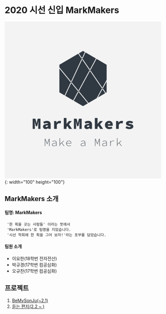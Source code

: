 # 2020 시선 신입 MarkMakers
![team_log](team_logo/logo.png){: width="100" height="100"}
## MarkMakers 소개
#### 팀명: MarkMakers
     '한 획을 긋는 사람들' 이라는 뜻에서
     'MarkMakers'로 팀명을 지었습니다.  
     '시선 학회에 한 획을 그어 보자!'라는 포부를 담았습니다.

#### 팀원 소개
* 이요한(18학번 전자전산)
* 박규경(17학번 컴공심화)
* 오규찬(17학번 컴공심화)

## 프로젝트
 1. [BeMySonJu(~2.1)](./BeMySonju.md)
 2. [듣는 편지(2.2 ~ )](./ListeningLetter.md)
